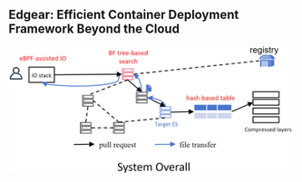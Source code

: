 ## Edgear: Efficient Container Deployment Framework Beyond the Cloud

![system-overall](img/system-overall.jpg)
